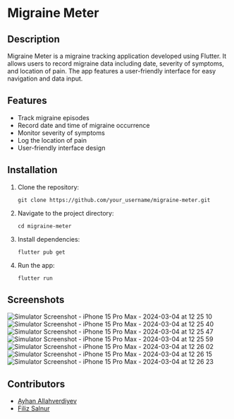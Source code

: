 # Migraine Meter

## Description
Migraine Meter is a migraine tracking application developed using Flutter. It allows users to record migraine data including date, severity of symptoms, and location of pain. The app features a user-friendly interface for easy navigation and data input.

## Features
- Track migraine episodes
- Record date and time of migraine occurrence
- Monitor severity of symptoms
- Log the location of pain
- User-friendly interface design

## Installation
1. Clone the repository:
   ```
   git clone https://github.com/your_username/migraine-meter.git
   ```
2. Navigate to the project directory:
   ```
   cd migraine-meter
   ```
3. Install dependencies:
   ```
   flutter pub get
   ```
4. Run the app:
   ```
   flutter run
   ```

## Screenshots
![Simulator Screenshot - iPhone 15 Pro Max - 2024-03-04 at 12 25 10](https://github.com/filizsalnur/MigraineMeter/assets/92436947/c8957b65-2eff-4e56-9f94-ef0d5589e438)
![Simulator Screenshot - iPhone 15 Pro Max - 2024-03-04 at 12 25 40](https://github.com/filizsalnur/MigraineMeter/assets/92436947/e6d640b3-cf08-46b8-aef1-383500a43400)
![Simulator Screenshot - iPhone 15 Pro Max - 2024-03-04 at 12 25 47](https://github.com/filizsalnur/MigraineMeter/assets/92436947/1e0ce5d1-8b29-48b9-aeed-e27e1c498c62)
![Simulator Screenshot - iPhone 15 Pro Max - 2024-03-04 at 12 25 59](https://github.com/filizsalnur/MigraineMeter/assets/92436947/fe37496a-2a21-4c25-b7ee-9c4d132512a4)
![Simulator Screenshot - iPhone 15 Pro Max - 2024-03-04 at 12 26 02](https://github.com/filizsalnur/MigraineMeter/assets/92436947/80580f3b-7c79-4a02-bf66-49d4e6d7eb4b)
![Simulator Screenshot - iPhone 15 Pro Max - 2024-03-04 at 12 26 15](https://github.com/filizsalnur/MigraineMeter/assets/92436947/6c08fdf1-6417-4a04-8b12-0590235decd5)
![Simulator Screenshot - iPhone 15 Pro Max - 2024-03-04 at 12 26 23](https://github.com/filizsalnur/MigraineMeter/assets/92436947/cdac4837-9196-4ac4-aac7-e1148a290199)



## Contributors
- [Ayhan Allahverdiyev](https://github.com/AyhanAllahverdiyev)
- [Filiz Salnur](https://github.com/filizsalnur)
